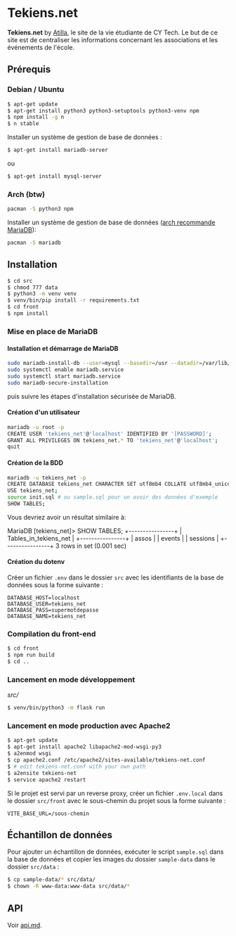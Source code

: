 # Tekiens.net

**Tekiens.net** by [Atilla](https://atilla.org), le site de la vie étudiante de CY Tech.
Le but de ce site est de centraliser les informations concernant les associations et les événements de l'école.

## Prérequis

### Debian / Ubuntu

```sh
$ apt-get update
$ apt-get install python3 python3-setuptools python3-venv npm
$ npm install -g n
$ n stable
```
Installer un système de gestion de base de données :
```sh
$ apt-get install mariadb-server
```
ou
```sh
$ apt-get install mysql-server
```

### Arch (btw)

```sh
pacman -S python3 npm
```

Installer un système de gestion de base de données ([arch recommande MariaDB](https://wiki.archlinux.org/title/MySQL)):
```sh
pacman -S mariadb
```

## Installation
```sh
$ cd src
$ chmod 777 data
$ python3 -m venv venv
$ venv/bin/pip install -r requirements.txt
$ cd front
$ npm install
```

### Mise en place de MariaDB

#### Installation et démarrage de MariaDB
```sh
sudo mariadb-install-db --user=mysql --basedir=/usr --datadir=/var/lib/mysql
sudo systemctl enable mariadb.service
sudo systemctl start mariadb.service
sudo mariadb-secure-installation
```
puis suivre les étapes d'installation sécurisée de MariaDB.

#### Création d'un utilisateur
```sh
mariadb -u root -p
CREATE USER 'tekiens_net'@'localhost' IDENTIFIED BY '[PASSWORD]';
GRANT ALL PRIVILEGES ON tekiens_net.* TO 'tekiens_net'@'localhost';
quit
```

#### Création de la BDD
```sh
mariadb -u tekiens_net -p
CREATE DATABASE tekiens_net CHARACTER SET utf8mb4 COLLATE utf8mb4_unicode_ci;
USE tekiens_net;
source init.sql # ou sample.sql pour un avoir des données d'exemple
SHOW TABLES;
```

Vous devriez avoir un résultat similaire à:

MariaDB [tekiens_net]> SHOW TABLES;
+----------------+
| Tables_in_tekiens_net |
+----------------+
| assos          |
| events         |
| sessions       |
+----------------+
3 rows in set (0.001 sec)

#### Création du dotenv
Créer un fichier `.env` dans le dossier `src` avec les identifiants de la base de données sous la forme suivante :
```
DATABASE_HOST=localhost
DATABASE_USER=tekiens_net
DATABASE_PASS=supermotdepasse
DATABASE_NAME=tekiens_net
```

### Compilation du front-end

```sh
$ cd front
$ npm run build
$ cd ..
```

### Lancement en mode développement
*src/*
```sh
$ venv/bin/python3 -m flask run
```

### Lancement en mode production avec Apache2

```sh
$ apt-get update
$ apt-get install apache2 libapache2-mod-wsgi-py3
$ a2enmod wsgi
$ cp apache2.conf /etc/apache2/sites-available/tekiens-net.conf
$ # edit tekiens-net.conf with your own path
$ a2ensite tekiens-net
$ service apache2 restart
```

Si le projet est servi par un reverse proxy, créer un fichier `.env.local` dans le dossier `src/front` avec le sous-chemin du projet sous la forme suivante :
```properties
VITE_BASE_URL=/sous-chemin
```

## Échantillon de données

Pour ajouter un échantillon de données, exécuter le script `sample.sql` dans la base de données et copier les images du dossier `sample-data` dans le dossier `src/data` :

```sh
$ cp sample-data/* src/data/
$ chown -R www-data:www-data src/data/*
```

## API

Voir [api.md](api.md).
